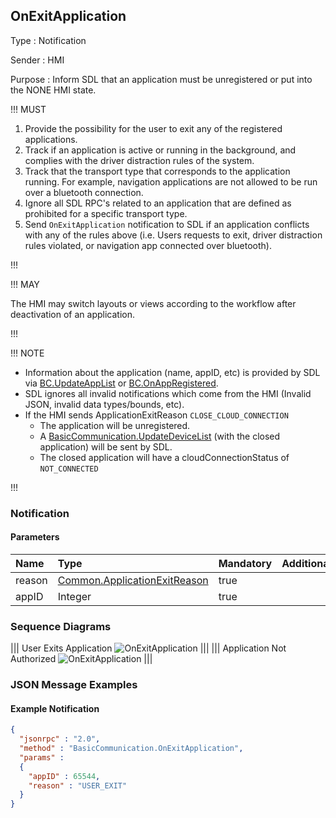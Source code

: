 ## OnExitApplication

Type
: Notification

Sender
: HMI

Purpose
: Inform SDL that an application must be unregistered or put into the NONE HMI state.

!!! MUST

  1. Provide the possibility for the user to exit any of the registered applications.
  2. Track if an application is active or running in the background, and complies with the driver distraction rules of the system.
  3. Track that the transport type that corresponds to the application running. For example, navigation applications are not allowed to be run over a bluetooth connection.
  4. Ignore all SDL RPC's related to an application that are defined as prohibited for a specific transport type.
  5. Send `OnExitApplication` notification to SDL if an application conflicts with any of the rules above (i.e. Users requests to exit, driver distraction rules violated, or navigation app connected over bluetooth).

!!!

!!! MAY

The HMI may switch layouts or views according to the workflow after deactivation of an application.

!!!

!!! NOTE

  * Information about the application (name, appID, etc) is provided by SDL via [BC.UpdateAppList](../updateapplist) or [BC.OnAppRegistered](../onappregistered).
  * SDL ignores all invalid notifications which come from the HMI (Invalid JSON, invalid data types/bounds, etc).
  * If the HMI sends ApplicationExitReason `CLOSE_CLOUD_CONNECTION`
    * The application will be unregistered.
    * A [BasicCommunication.UpdateDeviceList](../updatedevicelist) (with the closed application) will be sent by SDL.
    * The closed application will have a cloudConnectionStatus of `NOT_CONNECTED`

  
!!!

### Notification

#### Parameters

|Name|Type|Mandatory|Additional|
|:---|:---|:--------|:---------|
|reason|[Common.ApplicationExitReason](../../common/enums/#applicationexitreason)|true||
|appID|Integer|true||

### Sequence Diagrams

|||
User Exits Application
![OnExitApplication](./assets/OnExitApplicationUser.png)
|||
|||
Application Not Authorized
![OnExitApplication](./assets/OnExitApplicationUnauth.png)
|||

### JSON Message Examples

#### Example Notification

```json
{
  "jsonrpc" : "2.0",
  "method" : "BasicCommunication.OnExitApplication",
  "params" :
  {
    "appID" : 65544,
    "reason" : "USER_EXIT"
  }
}
```
